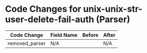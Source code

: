 # Code Changes for unix-unix-str-user-delete-fail-auth (Parser)

| Code Change | Field Name | Before | After |
|-------------|------------|--------|-------|
| removed_parser | N/A |  | N/A |
